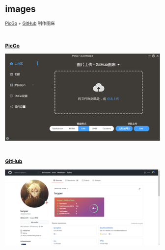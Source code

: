 # images

[PicGo](https://github.com/PicGo/) + [GitHub](https://github.com/1004032560) 制作图床

<br>

### [PicGo](https://github.com/PicGo/)

![image-20210713182428679](https://raw.githubusercontent.com/1004032560/images/master/image-20210713182428679.png)

<br>

### [GitHub](https://github.com/1004032560)

![image-20210713182737560](https://raw.githubusercontent.com/1004032560/images/master/image-20210713182737560.png)

